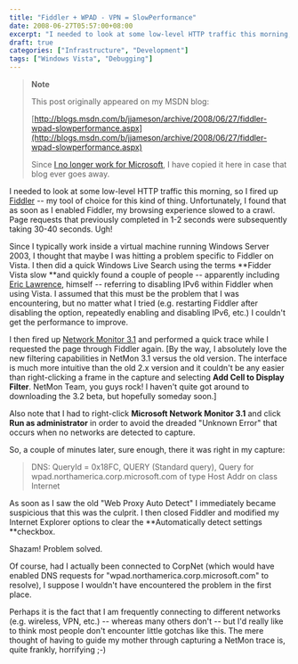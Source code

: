```yaml
---
title: "Fiddler + WPAD - VPN = SlowPerformance"
date: 2008-06-27T05:57:00+08:00
excerpt: "I needed to look at some low-level HTTP traffic this morning, so I fired up Fiddler -- my tool of choice for this kind of thing. Unfortunately, I found that as soon as I enabled Fiddler, my browsing experience slowed to a crawl. Page requests that previously..."
draft: true
categories: ["Infrastructure", "Development"]
tags: ["Windows Vista", "Debugging"]
---
```


> **Note**
> 
> This post originally appeared on my MSDN blog:
> 
> 
> [http://blogs.msdn.com/b/jjameson/archive/2008/06/27/fiddler-wpad-slowperformance.aspx](http://blogs.msdn.com/b/jjameson/archive/2008/06/27/fiddler-wpad-slowperformance.aspx)
> 
> Since [I no longer work for Microsoft](/blog/jjameson/2011/09/02/last-day-with-microsoft), I have copied it here in case that blog ever goes away.


I needed to look at some low-level HTTP traffic this morning, so I fired up [Fiddler](http://www.fiddlertool.com/) -- my tool of choice for this kind of thing. Unfortunately, I found that as soon as I enabled Fiddler, my browsing experience slowed to a crawl. Page requests that previously completed in 1-2 seconds were subsequently taking 30-40 seconds. Ugh!

Since I typically work inside a virtual machine running Windows Server 2003, I thought that maybe I was hitting a problem specific to Fiddler on Vista. I then did a quick Windows Live Search using the terms **Fidder Vista slow **and quickly found a couple of people -- apparently including [Eric Lawrence](http://groups.msn.com/HTTPFiddler/bugs.msnw?action=get_message&amp;mview=0&amp;ID_Message=815&amp;LastModified=4675632312984197215), himself -- referring to disabling IPv6 within Fiddler when using Vista. I assumed that this must be the problem that I was encountering, but no matter what I tried (e.g. restarting Fiddler after disabling the option, repeatedly enabling and disabling IPv6, etc.) I couldn't get the performance to improve.

I then fired up [Network Monitor 3.1](http://www.microsoft.com/downloads/details.aspx?familyid=18b1d59d-f4d8-4213-8d17-2f6dde7d7aac&amp;displaylang=en) and performed a quick trace while I requested the page through Fiddler again. [By the way, I absolutely love the new filtering capabilities in NetMon 3.1 versus the old version. The interface is much more intuitive than the old 2.x version and it couldn't be any easier than right-clicking a frame in the capture and selecting **Add Cell to Display Filter**. NetMon Team, you guys rock! I haven't quite got around to downloading the 3.2 beta, but hopefully someday soon.]

Also note that I had to right-click **Microsoft Network Monitor 3.1** and click **Run as administrator** in order to avoid the dreaded "Unknown Error" that occurs when no networks are detected to capture.

So, a couple of minutes later, sure enough, there it was right in my capture:


> DNS: QueryId = 0x18FC, QUERY (Standard query), Query  for  wpad.northamerica.corp.microsoft.com of type Host Addr on class Internet


As soon as I saw the old "Web Proxy Auto Detect" I immediately became suspicious that this was the culprit. I then closed Fiddler and modified my Internet Explorer options to clear the **Automatically detect settings **checkbox.

Shazam! Problem solved.

Of course, had I actually been connected to CorpNet (which would have enabled DNS requests for "wpad.northamerica.corp.microsoft.com" to resolve), I suppose I wouldn't have encountered the problem in the first place.

Perhaps it is the fact that I am frequently connecting to different networks (e.g. wireless, VPN, etc.) -- whereas many others don't -- but I'd really like to think most people don't encounter little gotchas like this. The mere thought of having to guide my mother through capturing a NetMon trace is, quite frankly, horrifying ;-)

